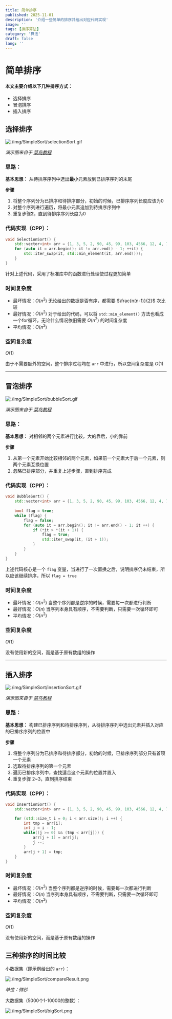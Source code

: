 ```yaml
---
title: 简单排序
published: 2025-11-01
description: '介绍一些简单的排序并给出对应代码实现'
image: ''
tags: [排序算法]
category: '算法'
draft: false 
lang: ''
---
```

# 简单排序
#### 本文主要介绍以下几种排序方式：
- 选择排序
- 冒泡排序
- 插入排序

## 选择排序
![./img/SimpleSort/selectionSort.gif](./img/SimpleSort/selectionSort.gif)

*演示图来自于 [菜鸟教程](https://www.runoob.com/)*

### 思路：
**基本思想：** 从待排序序列中选出**最小**元素放到已排序序列的末尾

**步骤**
1. 将整个序列分为已排序和待排序部分，初始的时候，已排序序列长度应该为0
2. 对整个序列进行遍历，将最小元素追加到待排序序列中
3. 重复步骤**2**，直到待排序序列长度为0

### 代码实现（CPP）：
```c++
void SelectionSort() {
    std::vector<int> arr = {1, 3, 5, 2, 90, 45, 99, 103, 4566, 12, 4, 77, 9090, 3030, 2020, 4040};
    for (auto it = arr.begin(); it != arr.end() - 1; ++it) {
        std::iter_swap(it, std::min_element(it, arr.end()));
    }
}
```

针对上述代码，采用了标准库中的函数进行处理使过程更加简单

### 时间复杂度

- 最坏情况：$O(n^2)$ 无论给出的数据是否有序，都需要 $\frac{n(n-1)}{2}$ 次比较
- 最好情况：$O(n^2)$ 对于给出的代码，可以将 `std::min_element()` 方法也看成一个for循环，无论什么情况依旧需要 $O(n^2)$ 的时间复杂度
- 平均情况：$O(n^2)$

### 空间复杂度

$O(1)$

由于不需要额外的空间，整个排序过程均在 `arr` 中进行，所以空间复杂度是 $O(1)$

---
## 冒泡排序
![./img/SimpleSort/bubbleSort.gif](./img/SimpleSort/bubbleSort.gif)

*演示图来自于 [菜鸟教程](https://www.runoob.com/)*

### 思路：
**基本思想：** 对相邻的两个元素进行比较，大的靠后，小的靠前

**步骤**
1. 从第一个元素开始比较相邻的两个元素，如果前一个元素大于后一个元素，则两个元素互换位置
2. 忽略已排序部分，并重复上述步骤，直到排序完成

### 代码实现（CPP）：
```c++
void BubbleSort() {
    std::vector<int> arr = {1, 3, 5, 2, 90, 45, 99, 103, 4566, 12, 4, 77, 9090, 3030, 2020, 4040};
    
    bool flag = true;
    while (flag) {
        flag = false;
        for (auto it = arr.begin(); it != arr.end() - 1; it ++) {
            if (*it > *(it + 1)) {
                flag = true;
                std::iter_swap(it, (it + 1));
            }
        }
    }
}
```

上述代码核心是一个 `flag` 变量，当进行了一次置换之后，说明排序仍未结束，所以应该继续排序，所以 `flag = true`

### 时间复杂度

- 最坏情况：$O(n^2)$ 当整个序列都是逆序的时候，需要每一次都进行判断
- 最好情况：$O(n)$   当序列本身具有顺序，不需要判断，只需要一次循环即可
- 平均情况：$O(n^2)$ 

### 空间复杂度

$O(1)$

没有使用新的空间，而是基于原有数组的操作

---
## 插入排序
![./img/SimpleSort/insertionSort.gif](./img/SimpleSort/insertionSort.gif)

*演示图来自于 [菜鸟教程](https://www.runoob.com/)*

### 思路：
**基本思想：** 构建已排序序列和待排序序列，从待排序序列中选出元素并插入对应的已排序序列的位置中

**步骤**
1. 将整个序列分为已排序和待排序部分，初始的时候，已排序序列部分只有首项一个元素
2. 选取待排序序列的第一个元素
3. 遍历已排序序列中，查找适合这个元素的位置并置入
4. 重复步骤 2~3，直到排序结束

### 代码实现（CPP）：
```c++
void InsertionSort() {
    std::vector<int> arr = {1, 3, 5, 2, 90, 45, 99, 103, 4566, 12, 4, 77, 9090, 3030, 2020, 4040};

    for (std::size_t i = 0; i < arr.size(); i ++) {
        int tmp = arr[i];
        int j = i - 1;
        while((j >= 0) && (tmp < arr[j])) {
            arr[j + 1] = arr[j];
            j --;
        }
        arr[j + 1] = tmp;
    }
}
```

### 时间复杂度

- 最坏情况：$O(n^2)$ 当整个序列都是逆序的时候，需要每一次都进行判断
- 最好情况：$O(n)$   当序列本身具有顺序，不需要判断，只需要一次循环即可
- 平均情况：$O(n^2)$ 

### 空间复杂度

$O(1)$

没有使用新的空间，而是基于原有数组的操作

## 三种排序的时间比较
小数据集（即示例给出的 `arr`）：

![./img/SimpleSort/compareResult.png](./img/SimpleSort/compareResult.png)

*单位：微秒*

大数据集（5000个1-10000的整数）：

![./img/SimpleSort/bigSort.png](./img/SimpleSort/bigSort.png)
